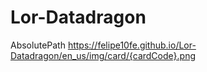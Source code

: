 # Lor-Datadragon

AbsolutePath
https://felipe10fe.github.io/Lor-Datadragon/en_us/img/card/{cardCode}.png